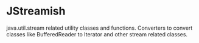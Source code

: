 JStreamish
==============

java.util.stream related utility classes and functions.  Converters to convert classes like BufferedReader to Iterator<String> and other stream related classes. 